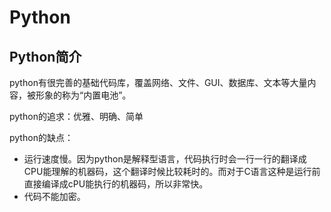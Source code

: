 # Python

## Python简介

python有很完善的基础代码库，覆盖网络、文件、GUI、数据库、文本等大量内容，被形象的称为“内置电池”。

python的追求：优雅、明确、简单

python的缺点：

* 运行速度慢。因为python是解释型语言，代码执行时会一行一行的翻译成CPU能理解的机器码，这个翻译时候比较耗时的。而对于C语言这种是运行前直接编译成cPU能执行的机器码，所以非常快。
* 代码不能加密。